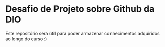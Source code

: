 # Desafio de Projeto sobre Github da DIO

Este repositório será útil para poder armazenar conhecimentos adquiridos ao longo do curso :)
